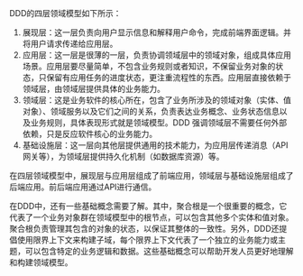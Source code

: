 DDD的四层领域模型如下所示：

1. 展现层：这一层负责向用户显示信息和解释用户命令，完成前端界面逻辑。并将用户请求传递给应用层。
2. 应用层：这一层是很薄的一层，负责协调领域层中的领域对象，组成具体应用场景。应用层要尽量简单，不包含业务规则或者知识，不保留业务对象的状态，只保留有应用任务的进度状态，更注重流程性的东西。应用层直接依赖于领域层，由领域层提供具体的业务能力。
3. 领域层：这是业务软件的核心所在，包含了业务所涉及的领域对象（实体、值对象）、领域服务以及它们之间的关系，负责表达业务概念、业务状态信息以及业务规则，具体表现形式就是领域模型。DDD 强调领域层不需要任何外部依赖，只是反应软件核心的业务能力。
4. 基础设施层：这一层向其他层提供通用的技术能力，为应用层传递消息（API 网关等），为领域层提供持久化机制（如数据库资源）等。

在四层领域模型中，展现层与应用层组成了前端应用，领域层与基础设施层组成了后端应用。前后端应用通过API进行通信。

在DDD中，还有一些基础概念需要了解。其中，聚合根是一个很重要的概念，它代表了一个业务对象群在领域模型中的根节点，可以包含其他多个实体和值对象。聚合根负责管理其包含的对象的状态，以保证其整体的一致性。另外，DDD还提倡使用限界上下文来构建子域，每个限界上下文代表了一个独立的业务能力或主题，可以包含特定的业务逻辑和数据。这些基础概念可以帮助开发人员更好地理解和构建领域模型。
